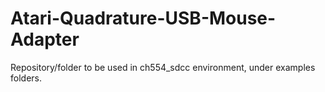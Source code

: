 # Atari-Quadrature-USB-Mouse-Adapter

Repository/folder to be used in ch554_sdcc environment, under examples folders.
